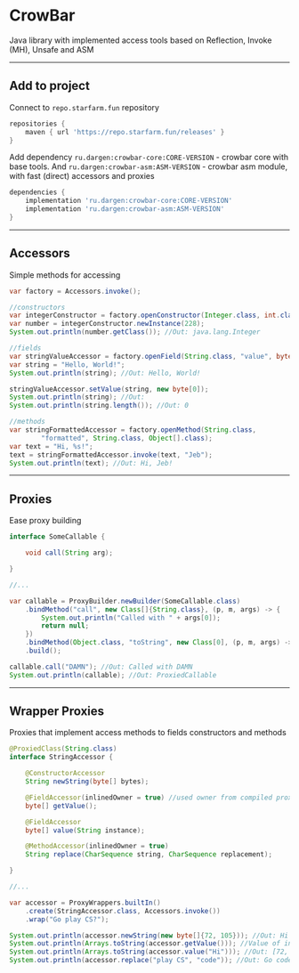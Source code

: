 # CrowBar
Java library with implemented access tools based on Reflection, Invoke (MH), Unsafe and ASM
___
## Add to project
Connect to `repo.starfarm.fun` repository
```groovy
repositories {
    maven { url 'https://repo.starfarm.fun/releases' }
}
```

Add dependency `ru.dargen:crowbar-core:CORE-VERSION` - crowbar core with base tools.
And `ru.dargen:crowbar-asm:ASM-VERSION` - crowbar asm module, with fast (direct) accessors and proxies

```groovy
dependencies {
    implementation 'ru.dargen:crowbar-core:CORE-VERSION'
    implementation 'ru.dargen:crowbar-asm:ASM-VERSION'
}
```
___

## Accessors
Simple methods for accessing
```java
var factory = Accessors.invoke();

//constructors
var integerConstructor = factory.openConstructor(Integer.class, int.class);
var number = integerConstructor.newInstance(228);
System.out.println(number.getClass()); //Out: java.lang.Integer

//fields
var stringValueAccessor = factory.openField(String.class, "value", byte[].class);
var string = "Hello, World!";
System.out.println(string); //Out: Hello, World!

stringValueAccessor.setValue(string, new byte[0]);
System.out.println(string); //Out: 
System.out.println(string.length()); //Out: 0

//methods
var stringFormattedAccessor = factory.openMethod(String.class,
        "formatted", String.class, Object[].class);
var text = "Hi, %s!";
text = stringFormattedAccessor.invoke(text, "Jeb");
System.out.println(text); //Out: Hi, Jeb!
```
___

## Proxies
Ease proxy building 
```java
interface SomeCallable {

    void call(String arg);

}

//...

var callable = ProxyBuilder.newBuilder(SomeCallable.class)
    .bindMethod("call", new Class[]{String.class}, (p, m, args) -> {
        System.out.println("Called with " + args[0]);
        return null;
    })
    .bindMethod(Object.class, "toString", new Class[0], (p, m, args) -> "ProxiedCallable")
    .build();

callable.call("DAMN"); //Out: Called with DAMN
System.out.println(callable); //Out: ProxiedCallable
```
___

## Wrapper Proxies
Proxies that implement access methods to fields constructors and methods
```java
@ProxiedClass(String.class)
interface StringAccessor {

    @ConstructorAccessor
    String newString(byte[] bytes);

    @FieldAccessor(inlinedOwner = true) //used owner from compiled proxy
    byte[] getValue();

    @FieldAccessor
    byte[] value(String instance);

    @MethodAccessor(inlinedOwner = true)
    String replace(CharSequence string, CharSequence replacement);

}

//...

var accessor = ProxyWrappers.builtIn()
    .create(StringAccessor.class, Accessors.invoke())
    .wrap("Go play CS?");

System.out.println(accessor.newString(new byte[]{72, 105})); //Out: Hi
System.out.println(Arrays.toString(accessor.getValue())); //Value of inlined object: [71, 111, 32, 37, 115, 63]
System.out.println(Arrays.toString(accessor.value("Hi"))); //Out: [72, 105]
System.out.println(accessor.replace("play CS", "code")); //Out: Go code?
```
